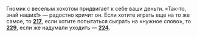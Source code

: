Гномик с веселым хохотом придвигает к себе ваши деньги. «Так-то, знай наших!» — радостно кричит он. Если хотите играть еще на то же самое, то [**217**](#n_217), если хотите попытаться сыграть на «нужное слово», то [**229**](#n_229), если же надумали уходить — [**224**](#n_224).

